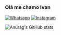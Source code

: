 ### Olá me chamo Ivan 

[![Whatsapp](https://img.shields.io/badge/WhatsApp-25D366?style=for-the-badge&logo=whatsapp&logoColor=white)](https://wa.me/5585991299133)
[![Instagram](https://img.shields.io/badge/Instagram-E4405F?style=for-the-badge&logo=instagram&logoColor=white)](https://instagram.com/ivan9rx)

![Anurag's GitHub stats](https://github-readme-stats.vercel.app/api?ivan9rx=anuraghazra&show=reviews,discussions_started,discussions_answered,prs_merged,prs_merged_percentage)




